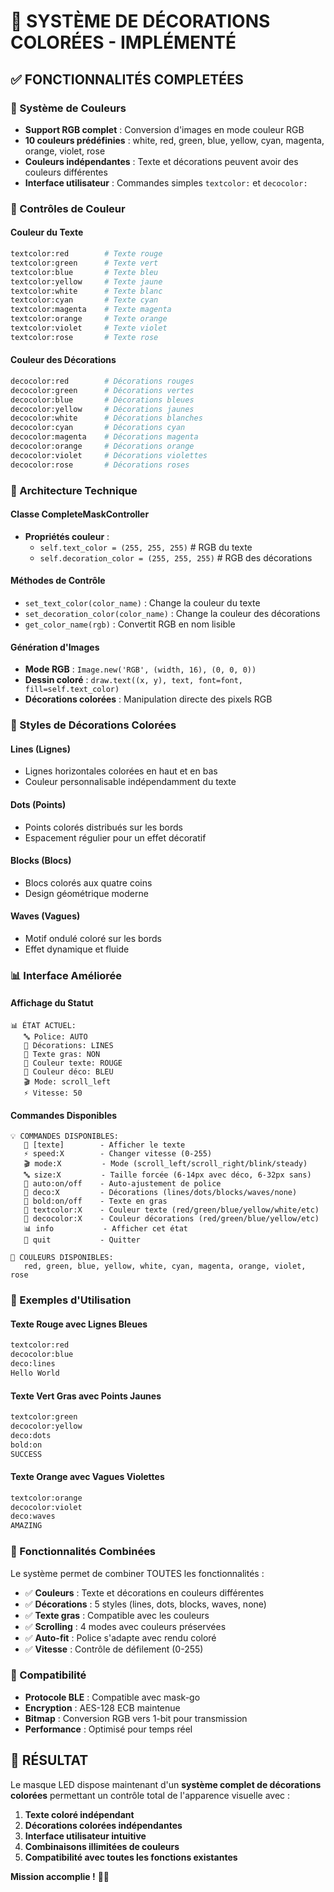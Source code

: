 # 🌈 SYSTÈME DE DÉCORATIONS COLORÉES - IMPLÉMENTÉ

## ✅ FONCTIONNALITÉS COMPLETÉES

### 🎨 Système de Couleurs
- **Support RGB complet** : Conversion d'images en mode couleur RGB
- **10 couleurs prédéfinies** : white, red, green, blue, yellow, cyan, magenta, orange, violet, rose
- **Couleurs indépendantes** : Texte et décorations peuvent avoir des couleurs différentes
- **Interface utilisateur** : Commandes simples `textcolor:` et `decocolor:`

### 🎯 Contrôles de Couleur

#### Couleur du Texte
```bash
textcolor:red        # Texte rouge
textcolor:green      # Texte vert
textcolor:blue       # Texte bleu
textcolor:yellow     # Texte jaune
textcolor:white      # Texte blanc
textcolor:cyan       # Texte cyan
textcolor:magenta    # Texte magenta
textcolor:orange     # Texte orange
textcolor:violet     # Texte violet
textcolor:rose       # Texte rose
```

#### Couleur des Décorations
```bash
decocolor:red        # Décorations rouges
decocolor:green      # Décorations vertes
decocolor:blue       # Décorations bleues
decocolor:yellow     # Décorations jaunes
decocolor:white      # Décorations blanches
decocolor:cyan       # Décorations cyan
decocolor:magenta    # Décorations magenta
decocolor:orange     # Décorations orange
decocolor:violet     # Décorations violettes
decocolor:rose       # Décorations roses
```

### 🔧 Architecture Technique

#### Classe CompleteMaskController
- **Propriétés couleur** :
  - `self.text_color = (255, 255, 255)`      # RGB du texte
  - `self.decoration_color = (255, 255, 255)` # RGB des décorations

#### Méthodes de Contrôle
- `set_text_color(color_name)` : Change la couleur du texte
- `set_decoration_color(color_name)` : Change la couleur des décorations  
- `get_color_name(rgb)` : Convertit RGB en nom lisible

#### Génération d'Images
- **Mode RGB** : `Image.new('RGB', (width, 16), (0, 0, 0))`
- **Dessin coloré** : `draw.text((x, y), text, font=font, fill=self.text_color)`
- **Décorations colorées** : Manipulation directe des pixels RGB

### 🎨 Styles de Décorations Colorées

#### Lines (Lignes)
- Lignes horizontales colorées en haut et en bas
- Couleur personnalisable indépendamment du texte

#### Dots (Points)
- Points colorés distribués sur les bords
- Espacement régulier pour un effet décoratif

#### Blocks (Blocs)
- Blocs colorés aux quatre coins
- Design géométrique moderne

#### Waves (Vagues)
- Motif ondulé coloré sur les bords
- Effet dynamique et fluide

### 📊 Interface Améliorée

#### Affichage du Statut
```
📊 ÉTAT ACTUEL:
   🔤 Police: AUTO
   🎨 Décorations: LINES
   💪 Texte gras: NON
   🌈 Couleur texte: ROUGE
   🎯 Couleur déco: BLEU
   🎬 Mode: scroll_left
   ⚡ Vitesse: 50
```

#### Commandes Disponibles
```
💡 COMMANDES DISPONIBLES:
   📝 [texte]        - Afficher le texte
   ⚡ speed:X        - Changer vitesse (0-255)
   🎬 mode:X         - Mode (scroll_left/scroll_right/blink/steady)
   🔤 size:X         - Taille forcée (6-14px avec déco, 6-32px sans)
   🧠 auto:on/off    - Auto-ajustement de police
   🎨 deco:X         - Décorations (lines/dots/blocks/waves/none)
   💪 bold:on/off    - Texte en gras
   🌈 textcolor:X    - Couleur texte (red/green/blue/yellow/white/etc)
   🎯 decocolor:X    - Couleur décorations (red/green/blue/yellow/etc)
   📊 info           - Afficher cet état
   🚪 quit           - Quitter

🌈 COULEURS DISPONIBLES:
   red, green, blue, yellow, white, cyan, magenta, orange, violet, rose
```

### 🚀 Exemples d'Utilisation

#### Texte Rouge avec Lignes Bleues
```bash
textcolor:red
decocolor:blue
deco:lines
Hello World
```

#### Texte Vert Gras avec Points Jaunes
```bash
textcolor:green
decocolor:yellow
deco:dots
bold:on
SUCCESS
```

#### Texte Orange avec Vagues Violettes
```bash
textcolor:orange
decocolor:violet
deco:waves
AMAZING
```

### 🎯 Fonctionnalités Combinées

Le système permet de combiner TOUTES les fonctionnalités :
- ✅ **Couleurs** : Texte et décorations en couleurs différentes
- ✅ **Décorations** : 5 styles (lines, dots, blocks, waves, none)
- ✅ **Texte gras** : Compatible avec les couleurs
- ✅ **Scrolling** : 4 modes avec couleurs préservées
- ✅ **Auto-fit** : Police s'adapte avec rendu coloré
- ✅ **Vitesse** : Contrôle de défilement (0-255)

### 🔗 Compatibilité

- **Protocole BLE** : Compatible avec mask-go
- **Encryption** : AES-128 ECB maintenue
- **Bitmap** : Conversion RGB vers 1-bit pour transmission
- **Performance** : Optimisé pour temps réel

## 🎉 RÉSULTAT

Le masque LED dispose maintenant d'un **système complet de décorations colorées** permettant un contrôle total de l'apparence visuelle avec :

1. **Texte coloré indépendant**
2. **Décorations colorées indépendantes** 
3. **Interface utilisateur intuitive**
4. **Combinaisons illimitées de couleurs**
5. **Compatibilité avec toutes les fonctions existantes**

**Mission accomplie !** 🎯✨
